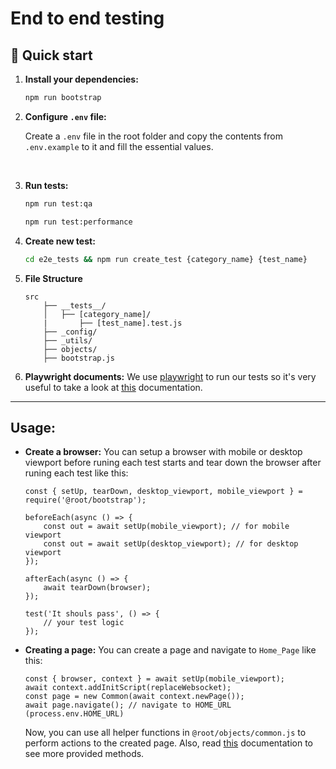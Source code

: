# End to end testing

## 🚀 Quick start

1.  **Install your dependencies:**
    
    ```sh
    npm run bootstrap
    ```

2.  **Configure `.env` file:**

    Create a `.env` file in the root folder and copy the contents from `.env.example` to it and fill the essential values.
<br/>

3.  **Run tests:**
    ```sh
    npm run test:qa
    ```
    ```sh
    npm run test:performance
    ```

4.  **Create new test:**
     ```sh
    cd e2e_tests && npm run create_test {category_name} {test_name}
    ```

5.  **File Structure**

    ```
    src
        ├── __tests__/
        │   ├── [category_name]/
        |       ├── [test_name].test.js
        ├── _config/
        ├── _utils/
        ├── objects/
        ├── bootstrap.js
    ```


6.  **Playwright documents:**
    We use [playwright](https://playwright.dev/) to run our tests so it's very useful to take a look at [this](https://playwright.dev/docs/intro) documentation.

---

## Usage:

- **Create a browser:**
    You can setup a browser with mobile or desktop viewport before runing each test starts and tear down the browser after runing each test like this:

    ``` JS
    const { setUp, tearDown, desktop_viewport, mobile_viewport } = require('@root/bootstrap');

    beforeEach(async () => {
        const out = await setUp(mobile_viewport); // for mobile viewport
        const out = await setUp(desktop_viewport); // for desktop viewport
    });

    afterEach(async () => {
        await tearDown(browser);
    });

    test('It shouls pass', () => {
        // your test logic
    });

    ```

-   **Creating a page:**
    You can create a page and navigate to `Home_Page` like this:
    
    ``` JS
    const { browser, context } = await setUp(mobile_viewport);
    await context.addInitScript(replaceWebsocket);
    const page = new Common(await context.newPage());
    await page.navigate(); // navigate to HOME_URL (process.env.HOME_URL)

    ```
    Now, you can use all helper functions in `@root/objects/common.js` to perform actions to the created page. Also, read [this](https://playwright.dev/docs/api/class-page) documentation to see more provided methods.
